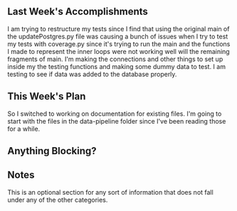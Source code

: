 ## Last Week's Accomplishments
I am trying to restructure my tests since I find that using the original main
of the updatePostgres.py file was causing a bunch of issues when I try to test
my tests with coverage.py since it's trying to run the main and the functions
I made to represent the inner loops were not working well will the remaining 
fragments of main. I'm making the connections and other things to set up 
inside my the testing functions and making some dummy data to test. I am 
testing to see if data was added to the database properly. 

## This Week's Plan
So I switched to working on documentation for existing files. I'm going to start with 
the files in the data-pipeline folder since I've been reading those for a while.

## Anything Blocking?

## Notes

This is an optional section for any sort of information that does not fall under any of the other categories.

